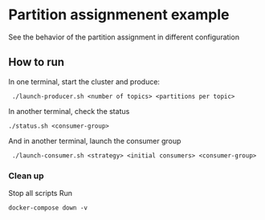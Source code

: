# Partition assignmenent example

See the behavior of the partition assignment in different configuration

## How to run

In one terminal, start the cluster and produce:

     ./launch-producer.sh <number of topics> <partitions per topic>

In another terminal, check the status

    ./status.sh <consumer-group>

And in another terminal, launch the consumer group

     ./launch-consumer.sh <strategy> <initial consumers> <consumer-group>


### Clean up

Stop all scripts
Run

    docker-compose down -v
